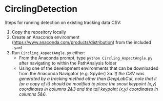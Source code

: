# CirclingDetection

Steps for running detection on existing tracking data CSV:
1. Copy the repository locally
2. Create an Anaconda environment (https://www.anaconda.com/products/distribution) from the included `.yaml`
3. Run `Circling_AspectAngle.py` either:
   - From the Anaconda prompt, type `python Circling_AspectAngle.py` after navigating to within the PathAnalysis folder
   - Using one of the development environments that can be downloaded from the Anaconda Navigator (e.g. Spyder)
   3a. *If the CSV was generated by a tracking method other than DeepLabCut, note that it (or a copy of it) should be modified to place the snout keypoint (x,y) coordinates in columns 2&3 and the tail keypoint (x,y) coordinates in columns 5&6*.
